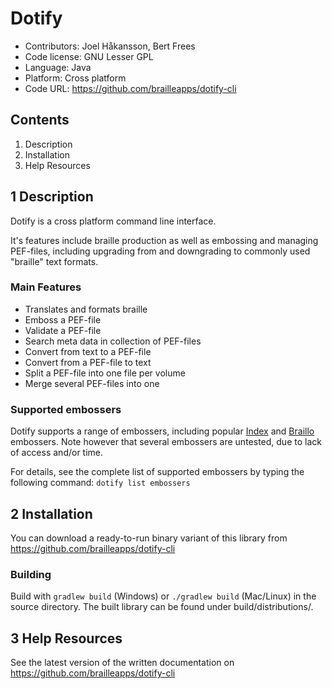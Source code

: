 # Dotify #
 - Contributors: Joel Håkansson, Bert Frees
 - Code license: GNU Lesser GPL
 - Language: Java
 - Platform: Cross platform
 - Code URL: https://github.com/brailleapps/dotify-cli


## Contents ##
1.	Description
2.	Installation
3.	Help Resources


## 1 Description ##
Dotify is a cross platform command line interface.

It's features include braille production as well as embossing and managing
PEF-files, including upgrading from and downgrading to commonly 
used "braille" text formats.

### Main Features ###
  * Translates and formats braille
  * Emboss a PEF-file
  * Validate a PEF-file
  * Search meta data in collection of PEF-files
  * Convert from text to a PEF-file
  * Convert from a PEF-file to text
  * Split a PEF-file into one file per volume
  * Merge several PEF-files into one

### Supported embossers ###
Dotify supports a range of embossers, including popular [Index](http://www.indexbraille.com/) and [Braillo](http://www.braillo.com/) embossers. Note however that several embossers are untested, due to lack of access and/or time.

For details, see the complete list of supported embossers by typing the following command:
  `dotify list embossers`

## 2 Installation ##
You can download a ready-to-run binary variant of this library from
  https://github.com/brailleapps/dotify-cli

### Building ###
Build with `gradlew build` (Windows) or `./gradlew build` (Mac/Linux)
in the source directory. The built library can be found under build/distributions/.


## 3 Help Resources ##
See the latest version of the written documentation on
  https://github.com/brailleapps/dotify-cli
